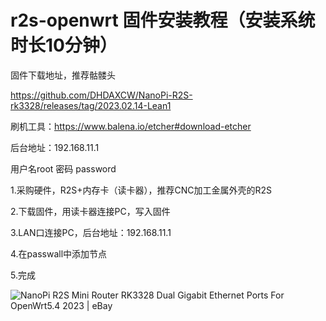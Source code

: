 # r2s-openwrt 固件安装教程（安装系统时长10分钟）

固件下载地址，推荐骷髅头

https://github.com/DHDAXCW/NanoPi-R2S-rk3328/releases/tag/2023.02.14-Lean1

刷机工具：https://www.balena.io/etcher#download-etcher

后台地址：192.168.11.1

用户名root 密码 password

1.采购硬件，R2S+内存卡（读卡器），推荐CNC加工金属外壳的R2S

2.下载固件，用读卡器连接PC，写入固件

3.LAN口连接PC，后台地址：192.168.11.1

4.在passwall中添加节点

5.完成

![NanoPi R2S Mini Router RK3328 Dual Gigabit Ethernet Ports For OpenWrt5.4  2023 | eBay](https://i.ebayimg.com/images/g/N4QAAOSwxstgUbAe/s-l500.jpg)

